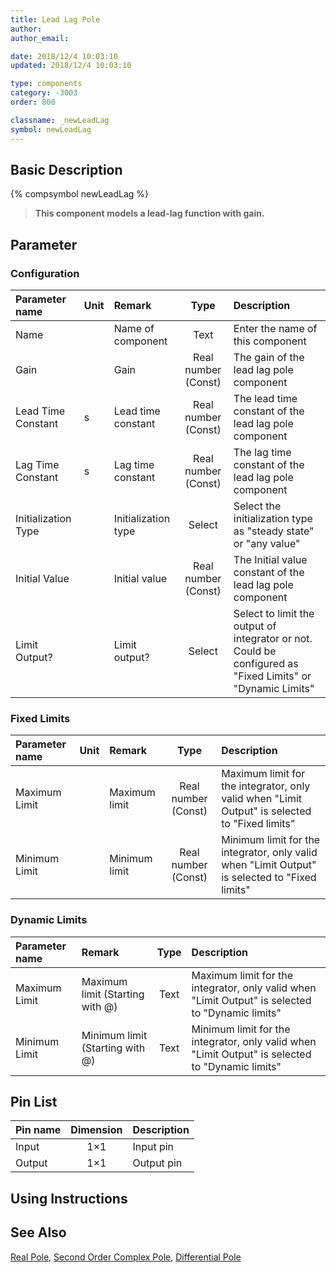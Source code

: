 ```yaml
---
title: Lead Lag Pole
author:
author_email:

date: 2018/12/4 10:03:10
updated: 2018/12/4 10:03:10

type: components
category: -3003
order: 800

classname: _newLeadLag
symbol: newLeadLag
---
```


## Basic Description

{% compsymbol newLeadLag %}

> **This component models a lead-lag function with gain.**

## Parameter

### Configuration

| Parameter name      | Unit | Remark              |        Type         | Description                                                                                                |
| :------------------ | :--- | :------------------ | :-----------------: | :--------------------------------------------------------------------------------------------------------- |
| Name                |      | Name of component   |        Text         | Enter the name of this component                                                                           |
| Gain                |      | Gain                | Real number (Const) | The gain of the lead lag pole component                                                                    |
| Lead Time Constant  | s    | Lead time constant  | Real number (Const) | The lead time constant of the lead lag pole component                                                      |
| Lag Time Constant   | s    | Lag time constant   | Real number (Const) | The lag time constant of the lead lag pole component                                                       |
| Initialization Type |      | Initialization type |       Select        | Select the initialization type as "steady state" or "any value"                                            |
| Initial Value       |      | Initial value       | Real number (Const) | The Initial value constant of the lead lag pole component                                                  |
| Limit Output?       |      | Limit output?       |       Select        | Select to limit the output of integrator or not. Could be configured as "Fixed Limits" or "Dynamic Limits" |

### Fixed Limits

| Parameter name | Unit | Remark        |        Type         | Description                                                                                    |
| :------------- | :--- | :------------ | :-----------------: | :--------------------------------------------------------------------------------------------- |
| Maximum Limit  |      | Maximum limit | Real number (Const) | Maximum limit for the integrator, only valid when "Limit Output" is selected to "Fixed limits" |
| Minimum Limit  |      | Minimum limit | Real number (Const) | Minimum limit for the integrator, only valid when "Limit Output" is selected to "Fixed limits" |

### Dynamic Limits

| Parameter name | Remark                          | Type | Description                                                                                      |
| :------------- | :------------------------------ | :--: | :----------------------------------------------------------------------------------------------- |
| Maximum Limit  | Maximum limit (Starting with @) | Text | Maximum limit for the integrator, only valid when "Limit Output" is selected to "Dynamic limits" |
| Minimum Limit  | Minimum limit (Starting with @) | Text | Minimum limit for the integrator, only valid when "Limit Output" is selected to "Dynamic limits" |

## Pin List

| Pin name | Dimension | Description |
| :------- | :-------: | :---------- |
| Input    |    1×1    | Input pin   |
| Output   |    1×1    | Output pin  |

## Using Instructions

## See Also

[Real Pole](comp_newRealPole.html), [Second Order Complex Pole](comp_newComplexPole.html), [Differential Pole](comp_newDiffPole.html)
